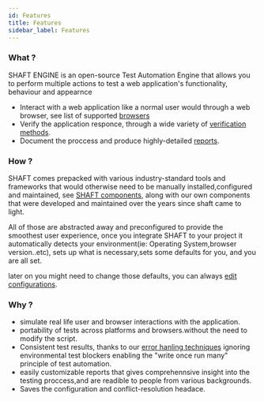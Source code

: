 ```yaml
---
id: Features
title: Features
sidebar_label: Features
---
```


 

### What ? 
SHAFT ENGINE is an open-source Test Automation Engine that allows you to perform multiple actions to test a web application's functionality, behaviour and appearnce
- Interact with a web application like a normal user would through a web browser, see list of supported [browsers]
- Verify the application responce, through a wide variety of [verification methods].
- Document the proccess and produce highly-detailed [reports].

### How ? 
SHAFT comes prepacked with various industry-standard tools and frameworks that would otherwise need to be manually installed,configured and maintained, see [SHAFT components], along with our own components that were developed and maintained over the years since shaft came to light.

All of those are abstracted away and preconfigured to provide the smoothest user experience, once you integrate SHAFT to your project it automatically detects your environment(ie: Operating System,browser version..etc), sets up what is necessary,sets some defaults for you, and you are all set.

later on you might need to change those defaults, you can always [edit configurations].
### Why ? 
- simulate real life user and browser interactions with the application. 
- portability of tests across platforms and browsers.without the need to modify the script.
- Consistent test results, thanks to our [error hanling techniques] ignoring environmental test blockers enabling the "write once run many" principle of test automation.
- easily customizable reports that gives comprehennsive insight into the testing proccess,and are readible to people from various backgrounds.
- Saves the configuration and conflict-resolution headace.





 [browsers]: <todo>
  [reports]: <todo>
[verification methods]: <todo>
[SHAFT components]: <todo>
[error hanling techniques]: <todo>
[edit configurations]: <todo>